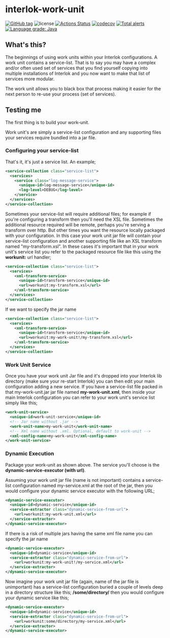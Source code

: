 # interlok-work-unit

[![GitHub tag](https://img.shields.io/github/tag/adaptris/interlok-work-unit.svg)](https://github.com/adaptris/interlok-work-unit/tags) ![license](https://img.shields.io/github/license/adaptris/interlok-work-uni.svg) [![Actions Status](https://github.com/adaptris/interlok-work-uni/actions/workflows/gradle-publish.yml/badge.svg)](https://github.com/adaptris/interlok-work-uni/actions) [![codecov](https://codecov.io/gh/adaptris/interlok-work-unit/branch/develop/graph/badge.svg)](https://codecov.io/gh/adaptris/interlok-work-unit) [![Total alerts](https://img.shields.io/lgtm/alerts/g/adaptris/interlok-work-unit.svg?logo=lgtm&logoWidth=18)](https://lgtm.com/projects/g/adaptris/interlok-work-unit/alerts/) [![Language grade: Java](https://img.shields.io/lgtm/grade/java/g/adaptris/interlok-work-unit.svg?logo=lgtm&logoWidth=18)](https://lgtm.com/projects/g/adaptris/interlok-work-unit/context:java)

## What's this? ##

The beginnings of using work units within your Interlok configurations.
A work unit contains a service-list.  That is to say you may have a complex and/or often used set of services that you find yourself copying into multiple installations of Interlok and you now want to make that list of services more modular.

The work unit allows you to black box that process making it easier for the next person to re-use your process (set of services).

## Testing me ##

The first thing is to build your work-unit.

Work unit's are simply a service-list configuration and any supporting files your services require bundled into a jar file. 

### Configuring your service-list ###

That's it, it's just a service list.  An example;

```xml
<service-collection class="service-list">
  <services>
    <service class="log-message-service">
      <unique-id>log-message-service</unique-id>
      <log-level>DEBUG</log-level>
    </service>
  </services>
</service-collection>
```

Sometimes your service-list will require additional files; for example if you're configuring a transform then you'll need the XSL file.  Sometimes the additional resource required will be remote, perhaps you're serving a transform over http.  But other times you want the resource locally packaged with your configuration.  In this case your work unit jar file will contain your service-list configuration and another supporting file like an XSL transform named "my-transform.xsl".  In these cases it's important that in your work unit's service list you refer to the packaged resource file like this using the  __workunit:__  url handler;

```xml
<service-collection class="service-list">
  <services>
    <xml-transform-service>
      <unique-id>transform-service</unique-id>
      <url>workunit:my-transform.xsl</url>
    </xml-transform-service>
  </services>
</service-collection>
```

If we want to specify the jar name

```xml
<service-collection class="service-list">
  <services>
    <xml-transform-service>
      <unique-id>transform-service</unique-id>
      <url>workunit:my-work-unit!/my-transform.xsl</url>
    </xml-transform-service>
  </services>
</service-collection>
```

### Work Unit Service ###

Once you have your work unit Jar file and it's dropped into your Interlok lib directory (make sure your re-start Interlok) you can then edit your main configuration adding a new service.
If you have a service-list file packed in that my-work-unit.jar jar file named __my-work-unit.xml__, then inside your main Interlok configuration you can refer to your work unit's service list simply like this;

```xml
<work-unit-service>
  <unique-id>work-unit-service</unique-id>
  <!-- Jar name without .jar -->
  <work-unit-name>my-work-unit</work-unit-name>
  <!-- Xml name without .xml. Optional, default to work-unit -->
  <xml-config-name>my-work-unit</xml-config-name>
</work-unit-service>
```

### Dynamic Execution ###

Package your work-unit as shown above. The service you'll choose is the __dynamic-service-executor (with url)__. 

Assuming your work unit jar file (name is not important) contains a service-list configuration named my-service.xml at the root of the jar, then you would configure your dynamic service executor with the following URL;

```xml
<dynamic-service-executor>
  <unique-id>dynamic-service</unique-id>
  <service-extractor class="dynamic-service-from-url">
    <url>workunit:my-work-unit.xml</url>
  </service-extractor>
</dynamic-service-executor>
```

If there is a risk of multiple jars having the same xml file name you can specify the jar name

```xml
<dynamic-service-executor>
  <unique-id>dynamic-service</unique-id>
  <service-extractor class="dynamic-service-from-url">
    <url>workunit:my-work-unit!/my-service.xml</url>
  </service-extractor>
</dynamic-service-executor>
```

Now imagine your work unit jar file (again, name of the jar file is unimportant) has a service-list configuration buried a couple of levels deep in a directory structure like this; __/some/directory/__ then you would configure your dynamic service like this;

```xml
<dynamic-service-executor>
  <unique-id>dynamic-service</unique-id>
  <service-extractor class="dynamic-service-from-url">
    <url>workunit:some/directory/my-service.xml</url>
  </service-extractor>
</dynamic-service-executor>
```
